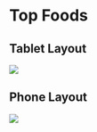 # Top Foods

## Tablet Layout
![](../../../Screenshots/blob/master/top-foods-anim1.gif)

## Phone Layout
![](../../../Screenshots/blob/master/top-foods-anim2.gif)

